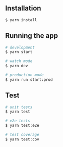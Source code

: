 ## Installation

```bash
$ yarn install
```

## Running the app

```bash
# development
$ yarn start

# watch mode
$ yarn dev

# production mode
$ yarn run start:prod
```

## Test

```bash
# unit tests
$ yarn test

# e2e tests
$ yarn test:e2e

# test coverage
$ yarn test:cov
```